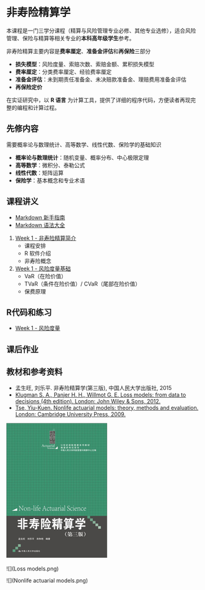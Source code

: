 # 非寿险精算学

本课程是一门三学分课程（精算与风险管理专业必修、其他专业选修），适合风险管理、保险与精算等相关专业的**本科高年级学生**参考。 


非寿险精算主要内容是**费率厘定**、**准备金评估**和**再保险**三部分

- **损失模型**：风险度量、索赔次数、索赔金额、累积损失模型
- **费率厘定**：分类费率厘定、经验费率厘定
- **准备金评估**：未到期责任准备金、未决赔款准备金、理赔费用准备金评估
- **再保险定价**

在实证研究中，以 **R 语言** 为计算工具，提供了详细的程序代码，方便读者再现完整的编程和计算过程。

## 先修内容
需要概率论与数理统计、高等数学、线性代数、保险学的基础知识

- **概率论与数理统计**：随机变量、概率分布、中心极限定理
- **高等数学**：微积分、泰勒公式
- **线性代数**：矩阵运算
- **保险学**：基本概念和专业术语



## 课程讲义
- [Markdown 新手指南](https://www.jianshu.com/p/q81RER)
- [Markdown 语法大全](https://www.appinn.com/markdown/)
1. [Week 1 - 非寿险精算简介](https://github.com/lizhengxiao/Non-life-Insurance-Actuarial-Science/blob/master/Lectures/Week%201%20-%20%E9%9D%9E%E5%AF%BF%E9%99%A9%E7%B2%BE%E7%AE%97%E7%AE%80%E4%BB%8B.ppt)
	- 课程安排
	- R 软件介绍
	- 非寿险概念
2. [Week 1 - 风险度量基础](https://github.com/lizhengxiao/Non-life-Insurance-Actuarial-Science/blob/master/Lectures/Week%201%20-%20%E9%A3%8E%E9%99%A9%E5%BA%A6%E9%87%8F%E5%9F%BA%E7%A1%80.pptx)
	- VaR（在险价值）
	- TVaR（条件在险价值）/ CVaR（尾部在险价值）
	- 保费原理


## R代码和练习
-  [Week 1 - 风险度量](https://github.com/lizhengxiao/Non-life-Insurance-Ratemaking/blob/master/Codes/1.%20%E9%A3%8E%E9%99%A9%E5%BA%A6%E9%87%8F.r)

## 课后作业


## 教材和参考资料
- 孟生旺, 刘乐平. 非寿险精算学(第三版), 中国人民大学出版社, 2015
- [Klugman S. A., Panjer H. H., Willmot G. E. Loss models: from data to decisions (4th edition).  London: John Wiley & Sons, 2012.](https://github.com/lizhengxiao/Non-life-Insurance-Actuarial-Science/blob/master/Reference%20books/Loss%20models%20from%20data%20to%20decisions%20(fourth%20editon)%20-%20Stuart%20A.%20Klugman%20(%E6%95%99%E5%AD%A6%E8%B5%84%E6%96%99).pdf)
- [Tse, Yiu-Kuen. Nonlife actuarial models: theory, methods and evaluation.  London: Cambridge University Press, 2009.](https://github.com/lizhengxiao/Non-life-Insurance-Actuarial-Science/blob/master/Reference%20books/Nonlife%20Actuarial%20Models%20Theory%20Methods%20and%20Evaluation%20(%E6%95%99%E5%AD%A6%E8%B5%84%E6%96%99).pdf)



 ![](非寿险精算学.png)

 ![](Loss models.png)

 ![](Nonlife actuarial models.png)